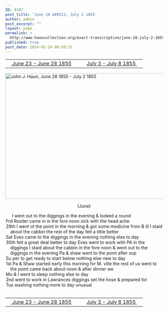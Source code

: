 ```yaml
---
ID: 8107
post_title: 'June 28 &#8211; July 2 1855'
author: admin
post_excerpt: ""
layout: page
permalink: >
  http://www.hauncollection.org/exact-transcription/june-28-july-2-1855/
published: true
post_date: 2014-05-24 00:50:31
---
```

<table style="width: 100%;" align="center">
<tbody>
<tr>
<td width="50%"><a title="June 23 – June 28 1855" href="http://www.hauncollection.org/version-2/version-ii-series-i/june-23-june-28-1855/"><img src="https://lh3.googleusercontent.com/-EFJpxxNiPNw/VqgtWBCZrMI/AAAAAAAAAFU/WfY4lPFWWkg/s800-Ic42/Soeb-Plain-Arrows-8-10px.png" alt="" width="10" height="10" /> June 23 - June 28 1855</a></td>
<td style="text-align: right;"><a title="July 3 – July 8 1855" href="http://www.hauncollection.org/version-2/version-ii-series-i/july-3-july-8-1855/"> July 3 - July 8 1855 <img src="https://lh3.googleusercontent.com/-67k0cYlpXHw/VqgtWKz1MXI/AAAAAAAAAFU/k9PW_Piyurk/s800-Ic42/Soeb-Plain-Arrows-5-10px.png" alt="" width="10" height="10" /></a></td>
</tr>
</tbody>
</table>
<a href="http://www.hauncollection.org/wp-content/uploads/John Haun/JJH_102_June 28 1855 - July 2 1855.JPG" target="_blank" rel="noopener"><img class="alignnone wp-image-2332 size-large" src="http://www.hauncollection.org/wp-content/uploads/John Haun/JJH_102_June 28 1855 - July 2 1855-1024x682.jpg" alt="John J. Haun, June 28 1855 - July 2 1855" width="604" height="402" /></a>
<p style="text-align: center;">(June)</p>

<div style="text-indent: -1em; padding-left: 16px;"><span style="color: #ffffff;">.</span>    I went out to the diggings in the evening &amp; looked a round</div>
<div style="text-indent: -1em; padding-left: 16px;">Frd Rositer came in in the fore noon sick with the head ache</div>
<div style="text-indent: -1em; padding-left: 16px;">29th I went ot the point in the morning &amp; got some medicine from B
ill I staid about the cabbin the rest of the day felt a little better</div>
<div style="text-indent: -1em; padding-left: 16px;">Sat Eves came to the diggings in the evening nothing else to day</div>
<div style="text-indent: -1em; padding-left: 16px;">30th felt a great deal better to day Eves went to work with PA in the
diggings I staid about the cabbin in the fore noon &amp; went out to the
diggings in the evening Pa &amp; shaw went to the point after sup</div>
<div style="text-indent: -1em; padding-left: 16px;">Su per to get ready to start below nothing else new to day</div>
<div style="text-indent: -1em; padding-left: 16px;">1st Pa &amp; Shaw started early this morning for M. ville the rest of us
went to the point came back about noon &amp; after dinner we</div>
<div style="text-indent: -1em; padding-left: 16px;">Mo &amp; I went to sleep nothing else to day</div>
<div style="text-indent: -1em; padding-left: 16px;">2nd went to work in Lawrances diggings set the hose &amp; prepared for</div>
<div style="text-indent: -1em; padding-left: 16px;">Tus washing nothing more to day unusual</div>
&nbsp;
<table style="width: 100%;" align="center">
<tbody>
<tr>
<td width="50%"><a title="June 23 – June 28 1855" href="http://www.hauncollection.org/version-2/version-ii-series-i/june-23-june-28-1855/"><img src="https://lh3.googleusercontent.com/-EFJpxxNiPNw/VqgtWBCZrMI/AAAAAAAAAFU/WfY4lPFWWkg/s800-Ic42/Soeb-Plain-Arrows-8-10px.png" alt="" width="10" height="10" /> June 23 - June 28 1855</a></td>
<td style="text-align: right;"><a title="July 3 – July 8 1855" href="http://www.hauncollection.org/version-2/version-ii-series-i/july-3-july-8-1855/"> July 3 - July 8 1855 <img src="https://lh3.googleusercontent.com/-67k0cYlpXHw/VqgtWKz1MXI/AAAAAAAAAFU/k9PW_Piyurk/s800-Ic42/Soeb-Plain-Arrows-5-10px.png" alt="" width="10" height="10" /></a></td>
</tr>
</tbody>
</table>